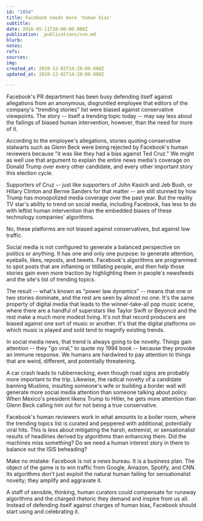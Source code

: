 ```yaml
---
id: "1054"
title: Facebook needs more 'human bias'
subtitle: 
date: 2016-05-11T16:00:00.000Z
publication: _publications/cnn.md
blurb: 
notes: 
refs: 
sources: 
img: 
created_at: 2020-12-02T14:28:09.000Z
updated_at: 2020-12-02T14:28:09.000Z

---
```

Facebook's PR department has been busy defending itself against allegations from an anonymous, disgruntled employee that editors of the company's "trending stories" list were biased against conservative viewpoints. The story -- itself a trending topic today -- may say less about the failings of biased human intervention, however, than the need for more of it.

According to the employee's allegations, stories quoting conservative stalwarts such as Glenn Beck were being rejected by Facebook's human reviewers because "it was like they had a bias against Ted Cruz." We might as well use that argument to explain the entire news media's coverage on Donald Trump over every other candidate, and every other important story this election cycle.

Supporters of Cruz -- just like supporters of John Kasich and Jeb Bush, or Hillary Clinton and Bernie Sanders for that matter -- are still stunned by how Trump has monopolized media coverage over the past year. But the reality TV star's ability to trend on social media, including Facebook, has less to do with leftist human intervention than the embedded biases of these technology companies' algorithms.

No, these platforms are not biased against conservatives, but against low traffic.

Social media is not configured to generate a balanced perspective on politics or anything. It has one and only one purpose: to generate attention, eyeballs, likes, reposts, and tweets. Facebook's algorithms are programmed to spot posts that are inflaming or titillating people, and then help those stories gain even more traction by highlighting them in people's newsfeeds and the site's list of trending topics.

The result -- what's known as "power law dynamics" -- means that one or two stories dominate, and the rest are seen by almost no one. It's the same property of digital media that leads to the winner-take-all pop music scene, where there are a handful of superstars like Taylor Swift or Beyoncé and the rest make a much more modest living. It's not that record producers are biased against one sort of music or another. It's that the digital platforms on which music is played and sold tend to magnify existing trends.

In social media news, that trend is always going to be novelty. Things gain attention -- they "go viral," to quote my 1994 book -- because they provoke an immune response. We humans are hardwired to pay attention to things that are weird, different, and potentially threatening.

A car crash leads to rubbernecking, even though road signs are probably more important to the trip. Likewise, the radical novelty of a candidate banning Muslims, insulting someone's wife or building a border wall will generate more social media attention than someone talking about policy. When Mexico's president likens Trump to Hitler, he gets more attention than Glenn Beck calling him out for not being a true conservative.

Facebook's human reviewers work in what amounts to a boiler room, where the trending topics list is curated and peppered with additional, potentially viral hits. This is less about mitigating the harsh, extremist, or sensationalist results of headlines derived by algorithms than enhancing them. Did the machines miss something? Do we need a human interest story in there to balance out the ISIS beheading?

Make no mistake: Facebook is not a news bureau. It is a business plan. The object of the game is to win traffic from Google, Amazon, Spotify, and CNN. Its algorithms don't just exploit the natural human failing for sensationalist novelty; they amplify and aggravate it.

A staff of sensible, thinking, human curators could compensate for runaway algorithms and the charged rhetoric they demand and inspire from us all. Instead of defending itself against charges of human bias, Facebook should start using and celebrating it.